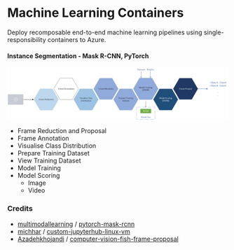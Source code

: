# Machine Learning Containers

Deploy recomposable end-to-end machine learning pipelines using single-responsibility containers to Azure.

#### Instance Segmentation - Mask R-CNN, PyTorch

![Instance Segmentation Pipeline](InstanceSegmentationPipeline.jpg "Instance Segmentation Pipeline")

* Frame Reduction and Proposal
* Frame Annotation
* Visualise Class Distribution
* Prepare Training Dataset
* View Training Dataset
* Model Training
* Model Scoring
    * Image
    * Video

### Credits
* [multimodallearning](https://github.com/multimodallearning) / [pytorch-mask-rcnn](https://github.com/multimodallearning/pytorch-mask-rcnn)
* [michhar](https://github.com/michhar) / [custom-jupyterhub-linux-vm](https://github.com/michhar/custom-jupyterhub-linux-vm)
* [Azadehkhojandi](https://github.com/Azadehkhojandi) / [computer-vision-fish-frame-proposal](https://github.com/Azadehkhojandi/computer-vision-fish-frame-proposal)